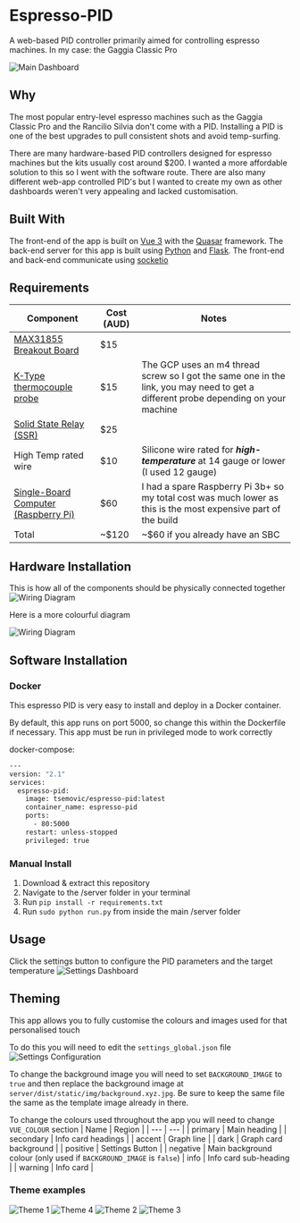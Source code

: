 # Espresso-PID
A web-based PID controller primarily aimed for controlling espresso machines. In my case: the Gaggia Classic Pro

![Main Dashboard](https://github.com/tsemovic/Espresso-PID/blob/main/images/theme5.jpg?raw=true)


## Why 
The most popular entry-level espresso machines such as the Gaggia Classic Pro and the Rancilio Silvia don't come with a PID. Installing a PID is one of the best upgrades to pull consistent shots and avoid temp-surfing. 

There are many hardware-based PID controllers designed for espresso machines but the kits usually cost around $200. I wanted a more affordable solution to this so I went with the software route. There are also many different web-app controlled PID's but I wanted to create my own as other dashboards weren't very appealing and lacked customisation.


## Built With
The front-end of the app is built on [Vue 3](https://vuejs.org/guide/introduction.html) with the [Quasar](https://quasar.dev/) framework. The back-end server for this app is built using [Python](https://www.python.org/) and [Flask](https://flask.palletsprojects.com/en/2.1.x/). The front-end and back-end communicate using [socketio](https://socket.io/)


## Requirements
| Component | Cost (AUD) | Notes |
| ------ | ------ | ------ |
| [MAX31855 Breakout Board](https://www.amazon.com.au/JulyCrab-Thermocouple-Temperature-Controller-Interface/dp/B09VPP79QQ/ref=sr_1_14?crid=2XNNMTMY603P1&keywords=max31855&qid=1651638270&refresh=1&sprefix=max3185%2Caps%2C257&sr=8-14) | $15 |
| [K-Type thermocouple probe](https://www.amazon.com.au/uxcell%C2%AE-Thermocouple-Temperature-Sensor-Printer/dp/B07MGJX5N5/ref=sr_1_6?crid=2RKLQZEV7ZHWZ&keywords=k-type+thermocouple+m4&qid=1651638706&sprefix=k-type+thermocouple+m%2Caps%2C263&sr=8-6) | $15 | The GCP uses an m4 thread screw so I got the same one in the link, you may need to get a different probe depending on your machine |
| [Solid State Relay (SSR)](https://www.amazon.com.au/SSR-100DD-Module-Control-Voltage-Industrial/dp/B08F54DX5V/ref=sr_1_1_sspa?crid=1HSW8FYWP52UM&keywords=SSR&qid=1651638725&sprefix=ssr%2Caps%2C266&sr=8-1-spons&psc=1&smid=AILSKCC2Q2KS0&spLa=ZW5jcnlwdGVkUXVhbGlmaWVyPUEzU09QWjJJVzNLWlBCJmVuY3J5cHRlZElkPUEwNDcyNDk3MzY1NE5HU1FPRTBaVyZlbmNyeXB0ZWRBZElkPUExVDhaV0FXTVpKREhRJndpZGdldE5hbWU9c3BfYXRmJmFjdGlvbj1jbGlja1JlZGlyZWN0JmRvTm90TG9nQ2xpY2s9dHJ1ZQ==) | $25 |
| High Temp rated wire | $10 | Silicone wire rated for ***high-temperature*** at 14 gauge or lower (I used 12 gauge) |
| [Single-Board Computer (Raspberry Pi)](https://core-electronics.com.au/raspberry-pi-3-model-b-plus.html) | $60 | I had a spare Raspberry Pi 3b+ so my total cost was much lower as this is the most expensive part of the build |
| Total | ~$120 | ~$60 if you already have an SBC


## Hardware Installation
This is how all of the components should be physically connected together
![Wiring Diagram](https://github.com/tsemovic/Espresso-PID/blob/main/images/wiringDiagramGCP.jpg?raw=true)

Here is a more colourful diagram

![Wiring Diagram](https://github.com/tsemovic/Espresso-PID/blob/main/images/System%20Diagram.jpg?raw=true)


## Software Installation
### Docker
This espresso PID is very easy to install and deploy in a Docker container.

By default, this app runs on port 5000, so change this within the
Dockerfile if necessary. This app must be run in privileged mode to work correctly

docker-compose:
```sh
---
version: "2.1"
services:
  espresso-pid:
    image: tsemovic/espresso-pid:latest
    container_name: espresso-pid
    ports:
      - 80:5000
    restart: unless-stopped
    privileged: true
```

### Manual Install
1. Download & extract this repository
2. Navigate to the /server folder in your terminal
2. Run ```pip install -r requirements.txt```
3. Run ```sudo python run.py``` from inside the main /server folder

## Usage 
Click the settings button to configure the PID parameters and the target temperature
![Settings Dashboard](https://github.com/tsemovic/Espresso-PID/blob/main/images/theme5_settings.jpg?raw=true)

## Theming
This app allows you to fully customise the colours and images used for that personalised touch

To do this you will need to edit the ```settings_global.json``` file
![Settings Configuration](https://github.com/tsemovic/Espresso-PID/blob/main/images/config.jpg?raw=true)

To change the background image you will need to set ```BACKGROUND_IMAGE``` to ```true``` and then replace the background image at ```server/dist/static/img/background.xyz.jpg```. Be sure to keep the same file the same as the template image already in there.

To change the colours used throughout the app you will need to change ```VUE_COLOUR``` section
| Name | Region |
| --- | --- |
| primary | Main heading |
| secondary | Info card headings |
| accent | Graph line |
| dark | Graph card background |
| positive | Settings Button |
| negative | Main background colour (only used if ```BACKGROUND_IMAGE``` is ```false```)
| info | Info card sub-heading |
| warning | Info card |


### Theme examples
![Theme 1](https://github.com/tsemovic/Espresso-PID/blob/main/images/theme1.jpg?raw=true)
![Theme 4](https://github.com/tsemovic/Espresso-PID/blob/main/images/theme4.jpg?raw=true)
![Theme 2](https://github.com/tsemovic/Espresso-PID/blob/main/images/theme2.jpg?raw=true)
![Theme 3](https://github.com/tsemovic/Espresso-PID/blob/main/images/theme6.jpg?raw=true)


[//]: # (These are reference links used in the body of this note and get stripped out when the markdown processor does its job. There is no need to format nicely because it shouldn't be seen. Thanks SO - http://stackoverflow.com/questions/4823468/store-comments-in-markdown-syntax)

   [dill]: <https://github.com/joemccann/dillinger>
   [git-repo-url]: <https://github.com/joemccann/dillinger.git>
   [john gruber]: <http://daringfireball.net>
   [df1]: <http://daringfireball.net/projects/markdown/>
   [markdown-it]: <https://github.com/markdown-it/markdown-it>
   [Ace Editor]: <http://ace.ajax.org>
   [node.js]: <http://nodejs.org>
   [Twitter Bootstrap]: <http://twitter.github.com/bootstrap/>
   [jQuery]: <http://jquery.com>
   [@tjholowaychuk]: <http://twitter.com/tjholowaychuk>
   [express]: <http://expressjs.com>
   [AngularJS]: <http://angularjs.org>
   [Gulp]: <http://gulpjs.com>

   [PlDb]: <https://github.com/joemccann/dillinger/tree/master/plugins/dropbox/README.md>
   [PlGh]: <https://github.com/joemccann/dillinger/tree/master/plugins/github/README.md>
   [PlGd]: <https://github.com/joemccann/dillinger/tree/master/plugins/googledrive/README.md>
   [PlOd]: <https://github.com/joemccann/dillinger/tree/master/plugins/onedrive/README.md>
   [PlMe]: <https://github.com/joemccann/dillinger/tree/master/plugins/medium/README.md>
   [PlGa]: <https://github.com/RahulHP/dillinger/blob/master/plugins/googleanalytics/README.md>
